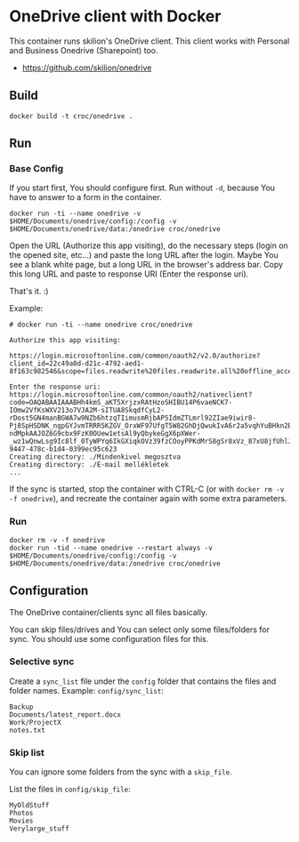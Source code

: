 # OneDrive client with Docker

This container runs skilion's OneDrive client. This client works with Personal and Business Onedrive (Sharepoint) too.

  - https://github.com/skilion/onedrive


## Build

```
docker build -t croc/onedrive .
```

## Run


### Base Config

If you start first, You should configure first.
Run without `-d`, because You have to answer to a form in the container.

```
docker run -ti --name onedrive -v $HOME/Documents/onedrive/config:/config -v $HOME/Documents/onedrive/data:/onedrive croc/onedrive
```

Open the URL (Authorize this app visiting), do the necessary steps (login on the opened site, etc...) and paste the long URL after the login.
Maybe You see a blank white page, but a long URL in the browser's address bar. Copy this long URL and paste to response URI (Enter the response uri).

That's it. :)

Example:
```
# docker run -ti --name onedrive croc/onedrive

Authorize this app visiting:

https://login.microsoftonline.com/common/oauth2/v2.0/authorize?client_id=22c49a0d-d21c-4792-aed1-8f163c982546&scope=files.readwrite%20files.readwrite.all%20offline_access&response_type=code&redirect_uri=https://login.microsoftonline.com/common/oauth2/nativeclient

Enter the response uri: https://login.microsoftonline.com/common/oauth2/nativeclient?code=OAQABAAIAAABHh4kmS_aKT5XrjzxRAtHzoSHIBU14P6vaeNCK7-IOmw2VfKsWXV213o7VJA2M-sITUA8SkqdfCyL2-rDost5GN4manBGWA7w9NZb6htzqTIimusmRjbAP5IdmZTLmrl92ZIae9iwir8-Pj8SpHSDNK_ngpGYJvmTRRR5KZGV_OrxWF97UfgT5W82GhDjQwukIvA6r2a5vqhYuBHkn2BcaeEsa92_It6Iy0T0hkqEB75Qp2u7yVfM6cAxdktsi3N1aAZhmGhzqaVvaRfgq6bV3khhNlioAeZq54gOthE8iGH_Gldn0dmEGqAMvpCqjUvG71dLRCne1PJOwwKSoFx17tnRQOZB-ndMpkAAJOZ6G9cbx9FzK0OUew1etsAl9yQbykeGgX6pXWer-_wz1wQnwLsg9Ic8lf_0TyWPYq6IkGXiqkOVz39fzCOoyPPKdMrS8gSr8xVz_87xU8jfUhlJ7obvlzWqAaaK5lWlftVdzPlRYYify5Blwy6IjbMht6tGZuqzWn3QjB0Eap6j2Uu9XykL_YqxCyBIY6rV0bi0j1fWB0nETEQn7CAC79BQege4pMTe2n_RrV3VRHVAsnvweRoi1ll68ePfktwPnUFkPYbBEmF12QOVHE51AhNOBKbgEDHI7wbV_Gc9YDbrj_GDXHe2OCZz9YsYmKipOHGXwgSAA&session_state=6ea77fea-9447-478c-b1d4-0399ec95c623
Creating directory: ./Mindenkivel megosztva
Creating directory: ./E-mail mellékletek
...
```

If the sync is started, stop the container with CTRL-C (or with `docker rm -v -f onedrive`), and recreate the container again with some extra parameters.

### Run

```
docker rm -v -f onedrive
docker run -tid --name onedrive --restart always -v $HOME/Documents/onedrive/config:/config -v $HOME/Documents/onedrive/data:/onedrive croc/onedrive
```

## Configuration


The OneDrive container/clients sync all files basically.

You can skip files/drives and You can select only some files/folders for sync. You should use some configuration files for this.

### Selective sync

Create a `sync_list` file under the `config` folder that contains the files and folder names.
Example:
`config/sync_list`:
```
Backup
Documents/latest_report.docx
Work/ProjectX
notes.txt
```

### Skip list

You can ignore some folders from the sync with a `skip_file`.

List the files in `config/skip_file`:
```
MyOldStuff
Photos
Movies
Verylarge_stuff
```
